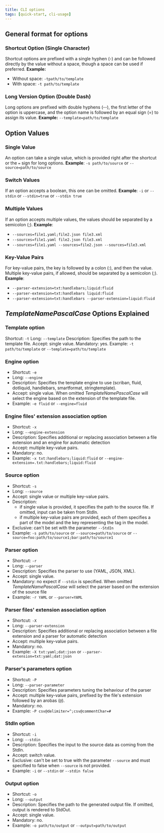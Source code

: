 ```yaml
---
title: CLI options
tags: [quick-start, cli-usage]
---
```

## General format for options

### Shortcut Option (Single Character)

Shortcut options are prefixed with a single hyphen (-) and can be followed directly by the value without a space, though a space can be used if preferred.
**Example:**

- Without space: `-tpath/to/template`
- With space: `-t path/to/template`

### Long Version Option (Double Dash)

Long options are prefixed with double hyphens (--), the first letter of the option is uppercase, and the option name is followed by an equal sign (=) to assign its value.
**Example:** `--template=path/to/template`

## Option Values

### Single Value

An option can take a single value, which is provided right after the shortcut or the `=` sign for long options.
**Example**: `-s path/to/source` or `--source=path/to/source`

### Switch Values

If an option accepts a boolean, this one can be omitted.
**Example**: `-i` or `--stdin` or `--stdin=true` or `--stdin true`

### Multiple Values

If an option accepts multiple values, the values should be separated by a semicolon (;).
**Example**:

- `--sources=file1.yaml;file2.json file3.xml`
- `--sources=file1.yaml file2.json file3.xml`
- `--sources=file1.yaml --sources=file2.json --sources=file3.xml`

### Key-Value Pairs

For key-value pairs, the key is followed by a colon (:), and then the value. Multiple key-value pairs, if allowed, should be separated by a semicolon (;).
**Example**:

- `--parser-extension=txt:handlebars;liquid:fluid`
- `--parser-extension=txt:handlebars liquid:fluid`
- `--parser-extension=txt:handlebars --parser-extension=liquid:fluid`

## $TemplateNamePascalCase$ Options Explained

### Template option

Shortcut: `-t`
Long: `--template`
Description: Specifies the path to the template file.
Accept: single value.
Mandatory: yes.
Example: `-t path/to/template` or `--template=path/to/template`

### Engine option

- Shortcut: `-e`
- Long: `--engine`
- Description: Specifies the template engine to use (scriban, fluid, dotliquid, handlebars, smartformat, stringtemplate).
- Accept: single value. When omitted $TemplateNamePascalCase$ will select the engine based on the extension of the template file.
- Example: `-e fluid` or `--engine=fluid`

### Engine files' extension association option

- Shortcut: `-x`
- Long: `--engine-extension`
- Description: Specifies additional or replacing association between a file extension and an engine for automatic detection
- Accept: multiple key-value pairs.
- Mandatory: no.
- Example: `-x txt:handlebars;liquid:fluid` or `--engine-extension=.txt:handlebars;liquid:fluid`

### Source option

- Shortcut: `-s`
- Long: `--source`
- Accept: single value or multiple key-value pairs.
- Description:
  - if single value is provided, it specifies the path to the source file. If omitted, input can be taken from StdIn.
  - if multiple key-value pairs are provided, each of them specifies a part of the model and the key representing the tag in the model.
- Exclusive: can't be set with the parameter `--StdIn`
- Example: `-s path/to/source` or `--source=path/to/source` or `--source=foo:path/to/source1;bar:path/to/source1`

### Parser option

- Shortcut: `-r`
- Long: `--parser`
- Description: Specifies the parser to use (YAML, JSON, XML).
- Accept: single value.
- Mandatory: no expect if `--stdin` is specified. When omitted $TemplateNamePascalCase$ will select the parser based on the extension of the source file
- Example: `-r YAML` or `--parser=YAML`

### Parser files' extension association option

- Shortcut: `-X`
- Long: `--parser-extension`
- Description: Specifies additional or replacing association between a file extension and a parser for automatic detection
- Accept: multiple key-value pairs.
- Mandatory: no.
- Example: `-X txt:yaml;dat:json` or `--parser-extension=txt:yaml;dat:json`

### Parser's parameters option

- Shortcut: `-P`
- Long: `--parser-parameter`
- Description: Specifies parameters tuning the behaviour of the parser
- Accept: multiple key-value pairs, prefixed by the file's extension followed by an arobas (`@`).
- Mandatory: no.
- Example: `-P csv@delimiter=^;csv@commentChar=#`

### StdIn option

- Shortcut: `-i`
- Long: `--stdin`
- Description: Specifies the input to the source data as coming from the StdIn.
- Accept: switch value.
- Exclusive: can't be set to true with the parameter `--source` and must specified to false when `--source` is not provided.
- Example: `-i` or `--stdin` or `--stdin false`

### Output option

- Shortcut: `-o`
- Long: `--output`
- Description: Specifies the path to the generated output file. If omitted, output is rendered to StdOut.
- Accept: single value.
- Mandatory: no.
- Example: `-o path/to/output` or `--output=path/to/output`
